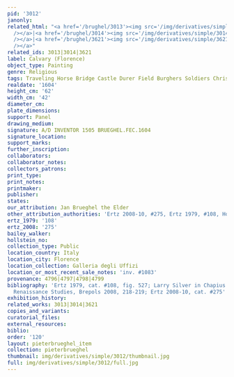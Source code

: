 ```yaml
---
pid: '3012'
janonly: 
related_html: "<a href='/brughel/3013'><img src='/img/derivatives/simple/3013/thumbnail.jpg'
  /></a>|<a href='/brughel/3014'><img src='/img/derivatives/simple/3014/thumbnail.jpg'
  /></a>|<a href='/brughel/3621'><img src='/img/derivatives/simple/3621/thumbnail.jpg'
  /></a>"
related_ids: 3013|3014|3621
label: Calvary (Florence)
object_type: Painting
genre: Religious
tags: Traveling Horse Bridge Castle Durer Field Burghers Soldiers Christ New_Testament
realdate: '1604'
height_cm: '62'
width_cm: '42'
diameter_cm: 
plate_dimensions: 
support: Panel
drawing_medium: 
signature: A/D INVENTOR 1505 BRUEGHEL.FEC.1604
signature_location: 
support_marks: 
further_inscription: 
collaborators: 
collaborator_notes: 
collectors_patrons: 
print_type: 
print_notes: 
printmaker: 
publisher: 
states: 
our_attribution: Jan Brueghel the Elder
other_attribution_authorities: 'Ertz 2008-10, #275, Ertz 1979, #108, Honig database'
ertz_1979: '108'
ertz_2008: '275'
bailey_walker: 
hollstein_no: 
collection_type: Public
location_country: Italy
location_city: Florence
location_collection: Galleria degli Uffizi
location_or_most_recent_sale_notes: 'inv. #1083'
provenance: 4796|4797|4798|4799
bibliography: 'Ertz 1979, cat. #108, fig. 527; Larry Silver in Chapius ed., Northern
  Renaissance Studies, Brepols 2008, 218-219; Ertz 2008-10, cat. #275'
exhibition_history: 
related_works: 3013|3014|3621
copies_and_variants: 
curatorial_files: 
external_resources: 
biblio: 
order: '120'
layout: pieterbrueghel_item
collection: pieterbrueghel
thumbnail: img/derivatives/simple/3012/thumbnail.jpg
full: img/derivatives/simple/3012/full.jpg
---
```

